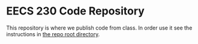 # EECS 230 Code Repository

This repository is where we publish code from class. In order use it see
the instructions in [the repo root directory](https://github.com/eecs230/code).
